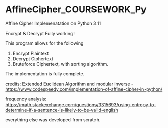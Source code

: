 # AffineCipher_COURSEWORK_Py
 Affine Cipher Implemenatation on Python 3.11

Encrypt & Decrypt Fully working!

This program allows for the following
1. Encrypt Plaintext
2. Decrypt Ciphertext
3. Bruteforce Ciphertext, with sorting algorithm.

The implementation is fully complete.

credits:
Extended Euclidean Algorithm and modular inverse - https://www.codespeedy.com/implementation-of-affine-cipher-in-python/

frequency analysis: https://math.stackexchange.com/questions/3315693/using-entropy-to-determine-if-a-sentence-is-likely-to-be-valid-english

everything else was developed from scratch.
